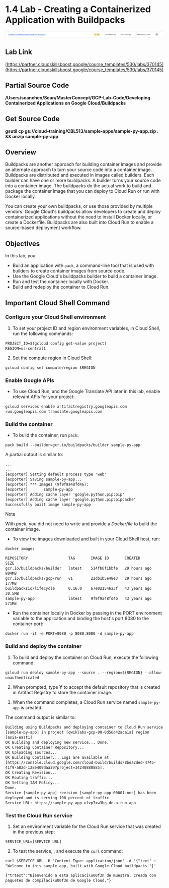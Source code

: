 # 1.4 Lab - Creating a Containerized Application with Buildpacks

![gh](https://raw.githubusercontent.com/SeanChenR/img_gif/main/myimage/17417508950005ri64f.png)
## Lab Link

[https://partner.cloudskillsboost.google/course_templates/530/labs/370145](https://partner.cloudskillsboost.google/course_templates/530/labs/370145)
## Partial Source Code

**/Users/seanchen/Sean/MasterConcept/GCP-Lab-Code/Developing Containerized Applications on Google Cloud/Buildpacks**
## Get Source Code

**gsutil cp gs://cloud-training/CBL513/sample-apps/sample-py-app.zip . && unzip sample-py-app**
## Overview

Buildpacks are another approach for building container images and provide an alternate approach to turn your source code into a container image. Buildpacks are distributed and executed in images called builders. Each builder can have one or more buildpacks. A builder turns your source code into a container image. The buildpacks do the actual work to build and package the container image that you can deploy to Cloud Run or run with Docker locally.

You can create your own buildpacks, or use those provided by multiple vendors. Google Cloud's buildpacks allow developers to create and deploy containerized applications without the need to install Docker locally, or create a Dockerfile. Buildpacks are also built into Cloud Run to enable a source-based deployment workflow.
## Objectives

In this lab, you:

- Build an application with `pack`, a command-line tool that is used with builders to create container images from source code.
- Use the Google Cloud's buildpacks builder to build a container image.
- Run and test the container locally with Docker.
- Build and redeploy the container to Cloud Run.
## Important Cloud Shell Command
### Configure your Cloud Shell environment

1. To set your project ID and region environment variables, in Cloud Shell, run the following commands:

```shell
PROJECT_ID=$(gcloud config get-value project)
REGION=us-central1
```

2. Set the compute region in Cloud Shell:

```shell
gcloud config set compute/region $REGION
```
### Enable Google APIs

- To use Cloud Run, and the Google Translate API later in this lab, enable relevant APIs for your project:

```shell
gcloud services enable artifactregistry.googleapis.com run.googleapis.com translate.googleapis.com
```
### Build the container

- To build the container, run `pack`:

```shell
pack build --builder=gcr.io/buildpacks/builder sample-py-app
```

A partial output is similar to:

```Text
...
...
[exporter] Setting default process type 'web'
[exporter] Saving sample-py-app...
[exporter] *** Images (9f9f9a48fd46):
[exporter]       sample-py-app
[exporter] Adding cache layer 'google.python.pip:pip'
[exporter] Adding cache layer 'google.python.pip:pipcache'
Successfully built image sample-py-app
```

> [!note]
> With _pack_, you did not need to write and provide a _Dockerfile_ to build the container image.

- To view the images downloaded and built in your Cloud Shell host, run:

```shell
docker images
```

```Text
REPOSITORY                  TAG       IMAGE ID       CREATED        SIZE
gcr.io/buildpacks/builder   latest    514fb6f1bbfe   29 hours ago   804MB
gcr.io/buildpacks/gcp/run   v1        22db1b5e48e3   29 hours ago   177MB
buildpacksio/lifecycle      0.16.0    67e021546a3f   43 years ago   30.5MB
sample-py-app               latest    9f9f9a48fd46   43 years ago   571MB
```

- Run the container locally in Docker by passing in the PORT environment variable to the application and binding the host's port 8080 to the container port:

```shell
docker run -it -e PORT=8080 -p 8080:8080 -d sample-py-app
```
### Build and deploy the container

1. To build and deploy the container on Cloud Run, execute the following command:

```shell
gcloud run deploy sample-py-app --source . --region=${REGION} --allow-unauthenticated
```

2. When prompted, type **Y** to accept the default repository that is created in Artifact Registry to store the container image.
    
3. When the command completes, a Cloud Run service named `sample-py-app` is created.
    
The command output is similar to:

```Text
Building using Buildpacks and deploying container to Cloud Run service [sample-py-app] in project [qwiklabs-gcp-00-0d56d42aca1a] region [asia-east1]
OK Building and deploying new service... Done.                                                           
OK Creating Container Repository...
OK Uploading sources...
OK Building Container... Logs are available at [https://console.cloud.google.com/cloud-build/builds/8bea2ded-4745-41f9-a82d-128e409daa20?project=34240880885].
OK Creating Revision...                  
OK Routing traffic...
OK Setting IAM Policy...
Done.
Service [sample-py-app] revision [sample-py-app-00001-nec] has been deployed and is serving 100 percent of traffic.
Service URL: https://sample-py-app-ulvp7xw3bq-de.a.run.app
```
### Test the Cloud Run service

1. Set an environment variable for the Cloud Run service that was created in the previous step:

```shell
SERVICE_URL=[SERVICE URL]
```

2. To test the service, , and execute the `curl` command:

```shell
curl $SERVICE_URL -H 'Content-Type: application/json' -d '{"text" : "Welcome to this sample app, built with Google Cloud buildpacks."}'
```

```Text
{"trtext":"Bienvenido a esta aplicaci\u00f3n de muestra, creada con paquetes de compilaci\u00f3n de Google Cloud."}
```

